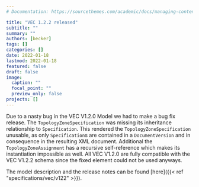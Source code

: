 ```yaml
---
# Documentation: https://sourcethemes.com/academic/docs/managing-content/

title: "VEC 1.2.2 released"
subtitle: ""
summary: ""
authors: [becker]
tags: []
categories: []
date: 2022-01-18
lastmod: 2022-01-18
featured: false
draft: false
image:
  caption: ""
  focal_point: ""
  preview_only: false
projects: []
---
```


Due to a nasty bug in the VEC V1.2.0 Model we had to make a bug fix release. The `TopologyZoneSpecification` was missing its inheritance relationship to `Specification`. This rendered the `TopologyZoneSpecification` unusable, as only `Specification`s are contained in a `DocumentVersion` and in consequence in the resulting XML document. Additional the `TopologyZoneAssignment` has a recursive self-reference which makes its instantiation impossible as well. All VEC V1.2.0 are fully compatible with the VEC V1.2.2 schema since the fixed element could not be used anyways.

The model description and the release notes can be found [here]({{< ref "specifications/vec/v122" >}}).

<!--more-->